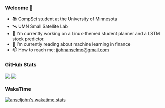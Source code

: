 ### Welcome 👋
- 📚 CompSci student at the University of Minnesota
- 🛰️ UMN Small Satellite Lab
- 🔭 I'm currently working on a Linux-themed student planner and a LSTM stock predictor.
- 🌱 I’m currently reading about machine learning in finance
- 📫 How to reach me: jjohnanselmo@gmail.com

### GitHub Stats
<a href="https://github.com/anuraghazra/github-readme-stats">
  <img align="center" src="https://github-readme-stats.vercel.app/api?username=anseljohn&theme=dark&include_all_commits=true" />
</a>
<a href="https://github.com/anuraghazra/github-readme-stats">
  <img align="center" src="https://github-readme-stats.vercel.app/api/top-langs/?username=anseljohn&layout=compact&theme=dark&exclude_repo=dotfiles,HouseValuation,ML-Exercises&langs_count=6" />
</a>

### WakaTime
[![anseljohn's wakatime stats](https://github-readme-stats.vercel.app/api/wakatime?username=anseljohn&theme=dark&v=2)](https://github.com/anuraghazra/github-readme-stats)
